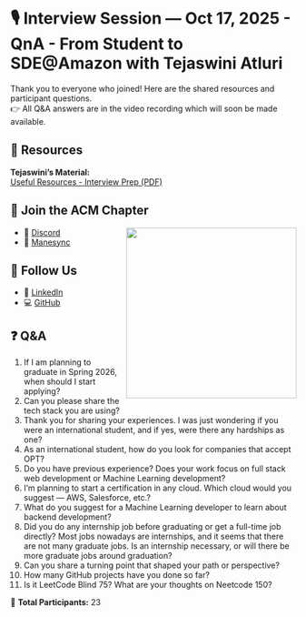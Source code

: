 # 🎙️ Interview Session — Oct 17, 2025 - QnA - From Student to SDE@Amazon with Tejaswini Atluri

Thank you to everyone who joined! Here are the shared resources and participant questions.  
👉 All Q&A answers are in the video recording which will soon be made available.

## 📘 Resources  
**Tejaswini’s Material:**  
[Useful Resources - Interview Prep (PDF)](https://github.com/ACM-Student-Chapter-ETAMU/Resources/blob/main/Useful_Resources_Interview_Prep_10172025.pdf)

## 🤝 Join the ACM Chapter  
<img align="right" src="https://media0.giphy.com/media/v1.Y2lkPTc5MGI3NjExZ3JlaTJqYzUwcXdrejA2d2w2NGdiNHg2bW5pOGk3MDJsMnV2OWJ6aSZlcD12MV9pbnRlcm5hbF9naWZfYnlfaWQmY3Q9Zw/VtDRXohjexcyCDlL6Z/giphy.gif" width="300"/>

- 📌 [Discord](https://discord.gg/9yW9JWwR)  
- 🦁 [Manesync](https://manesync.tamuc.edu/ACM/club_signup)

## 🙏 Follow Us  
- 🔗 [LinkedIn](https://www.linkedin.com/company/acm-etamu/)  
- 💻 [GitHub](https://github.com/ACM-Student-Chapter-ETAMU)

## ❓ Q&A  

1. If I am planning to graduate in Spring 2026, when should I start applying?  
2. Can you please share the tech stack you are using?  
3. Thank you for sharing your experiences. I was just wondering if you were an international student, and if yes, were there any hardships as one?  
4. As an international student, how do you look for companies that accept OPT?  
5. Do you have previous experience? Does your work focus on full stack web development or Machine Learning development?  
6. I’m planning to start a certification in any cloud. Which cloud would you suggest — AWS, Salesforce, etc.?  
7. What do you suggest for a Machine Learning developer to learn about backend development?  
8. Did you do any internship job before graduating or get a full-time job directly? Most jobs nowadays are internships, and it seems that there are not many graduate jobs. Is an internship necessary, or will there be more graduate jobs around graduation?  
9. Can you share a turning point that shaped your path or perspective?  
10. How many GitHub projects have you done so far?  
11. Is it LeetCode Blind 75? What are your thoughts on Neetcode 150?  

<!-- ## 💬 We’d Love Your Feedback!

Your thoughts help us make future events even better! Please take a minute to share your feedback here 👇  

👉 [**Submit Feedback Form**](https://forms.gle/your-feedback-link)

Thank you for your time and support ❤️ -->

👥 **Total Participants:** 23
